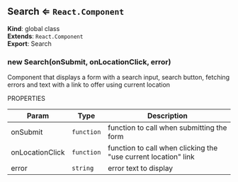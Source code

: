 <a name="Search"></a>

## Search ⇐ <code>React.Component</code>
**Kind**: global class  
**Extends**: <code>React.Component</code>  
**Export**: Search  
<a name="new_Search_new"></a>

### new Search(onSubmit, onLocationClick, error)
Component that displays a form with a search input, search button,
fetching errors and text with a link to offer using current location

PROPERTIES


| Param | Type | Description |
| --- | --- | --- |
| onSubmit | <code>function</code> | function to call when submitting the form |
| onLocationClick | <code>function</code> | function to call when clicking the "use current location" link |
| error | <code>string</code> | error text to display |

